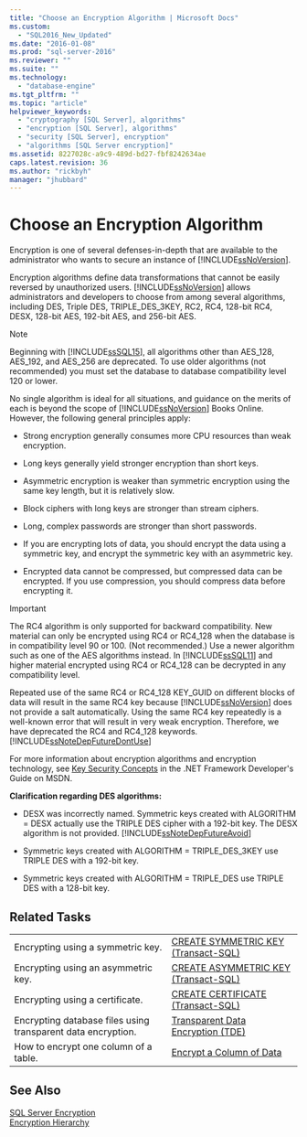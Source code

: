 ```yaml
---
title: "Choose an Encryption Algorithm | Microsoft Docs"
ms.custom: 
  - "SQL2016_New_Updated"
ms.date: "2016-01-08"
ms.prod: "sql-server-2016"
ms.reviewer: ""
ms.suite: ""
ms.technology: 
  - "database-engine"
ms.tgt_pltfrm: ""
ms.topic: "article"
helpviewer_keywords: 
  - "cryptography [SQL Server], algorithms"
  - "encryption [SQL Server], algorithms"
  - "security [SQL Server], encryption"
  - "algorithms [SQL Server encryption]"
ms.assetid: 8227028c-a9c9-489d-bd27-fbf8242634ae
caps.latest.revision: 36
ms.author: "rickbyh"
manager: "jhubbard"
---
```

# Choose an Encryption Algorithm
  Encryption is one of several defenses-in-depth that are available to the administrator who wants to secure an instance of [!INCLUDE[ssNoVersion](../../../advanced-analytics/r-services/includes/ssnoversion-md.md)].  
  
 Encryption algorithms define data transformations that cannot be easily reversed by unauthorized users. [!INCLUDE[ssNoVersion](../../../advanced-analytics/r-services/includes/ssnoversion-md.md)] allows administrators and developers to choose from among several algorithms, including DES, Triple DES, TRIPLE_DES_3KEY, RC2, RC4, 128-bit RC4, DESX, 128-bit AES, 192-bit AES, and 256-bit AES.  
  
> [!NOTE]  
>  Beginning with [!INCLUDE[ssSQL15](../../../analysis-services/powershell/includes/sssql15-md.md)], all algorithms other than AES_128, AES_192, and AES_256 are deprecated. To use older algorithms (not recommended) you must set the database to database compatibility level 120 or lower.  
  
 No single algorithm is ideal for all situations, and guidance on the merits of each is beyond the scope of [!INCLUDE[ssNoVersion](../../../advanced-analytics/r-services/includes/ssnoversion-md.md)] Books Online. However, the following general principles apply:  
  
-   Strong encryption generally consumes more CPU resources than weak encryption.  
  
-   Long keys generally yield stronger encryption than short keys.  
  
-   Asymmetric encryption is weaker than symmetric encryption using the same key length, but it is relatively slow.  
  
-   Block ciphers with long keys are stronger than stream ciphers.  
  
-   Long, complex passwords are stronger than short passwords.  
  
-   If you are encrypting lots of data, you should encrypt the data using a symmetric key, and encrypt the symmetric key with an asymmetric key.  
  
-   Encrypted data cannot be compressed, but compressed data can be encrypted. If you use compression, you should compress data before encrypting it.  
  
> [!IMPORTANT]  
>  The RC4 algorithm is only supported for backward compatibility. New material can only be encrypted using RC4 or RC4_128 when the database is in compatibility level 90 or 100. (Not recommended.) Use a newer algorithm such as one of the AES algorithms instead. In [!INCLUDE[ssSQL11](../../../analysis-services/includes/sssql11-md.md)] and higher material encrypted using RC4 or RC4_128 can be decrypted in any compatibility level.  
>   
>  Repeated use of the same RC4 or RC4_128 KEY_GUID on different blocks of data will result in the same RC4 key because [!INCLUDE[ssNoVersion](../../../advanced-analytics/r-services/includes/ssnoversion-md.md)] does not provide a salt automatically. Using the same RC4 key repeatedly is a well-known error that will result in very weak encryption. Therefore, we have deprecated the RC4 and RC4_128 keywords. [!INCLUDE[ssNoteDepFutureDontUse](../../../database-engine/availability-groups/windows/includes/ssnotedepfuturedontuse-md.md)]  
  
 For more information about encryption algorithms and encryption technology, see [Key Security Concepts](http://go.microsoft.com/fwlink/?LinkId=62082) in the .NET Framework Developer's Guide on MSDN.  
  
 **Clarification regarding DES algorithms:**  
  
-   DESX was incorrectly named. Symmetric keys created with ALGORITHM = DESX actually use the TRIPLE DES cipher with a 192-bit key. The DESX algorithm is not provided. [!INCLUDE[ssNoteDepFutureAvoid](../../../database-engine/configure/windows/includes/ssnotedepfutureavoid-md.md)]  
  
-   Symmetric keys created with ALGORITHM = TRIPLE_DES_3KEY use TRIPLE DES with a 192-bit key.  
  
-   Symmetric keys created with ALGORITHM = TRIPLE_DES use TRIPLE DES with a 128-bit key.  
  
## Related Tasks  
  
|||  
|-|-|  
|Encrypting using a symmetric key.|[CREATE SYMMETRIC KEY &#40;Transact-SQL&#41;](../../../t-sql/statements/create-symmetric-key-transact-sql.md)|  
|Encrypting using an asymmetric key.|[CREATE ASYMMETRIC KEY &#40;Transact-SQL&#41;](../../../t-sql/statements/create-asymmetric-key-transact-sql.md)|  
|Encrypting using a certificate.|[CREATE CERTIFICATE &#40;Transact-SQL&#41;](../../../t-sql/statements/create-certificate-transact-sql.md)|  
|Encrypting database files using transparent data encryption.|[Transparent Data Encryption &#40;TDE&#41;](../../../relational-databases/security/encryption/transparent-data-encryption-tde.md)|  
|How to encrypt one column of a table.|[Encrypt a Column of Data](../../../relational-databases/security/encryption/encrypt-a-column-of-data.md)|  
  
## See Also  
 [SQL Server Encryption](../../../relational-databases/security/encryption/sql-server-encryption.md)   
 [Encryption Hierarchy](../../../relational-databases/security/encryption/encryption-hierarchy.md)  
  
  